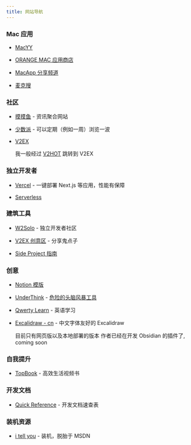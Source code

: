 ```yaml
---
title: 网站导航
---
```


### Mac 应用

- [MacYY](http://www.macyy.cn)

- [ORANGE MAC 应用商店](http://www.onemac.app)

- [MacApp 分享频道](https://macapp.org.cn)

- [麦克搜](https://www.imacso.com)

### 社区

- [摸摸鱼](https://momoyu.cc)  - 资讯聚合网站

- [少数派](https://sspai.com) -  可以定期（例如一周）浏览一波

- [V2EX](https://www.v2ex.com)

  我一般经过 [V2HOT](https://v2hot.pipecraft.net/hot/hottest-3) 跳转到 V2EX

### 独立开发者

- [Vercel](https://vercel.com) - 一键部署 Next.js 等应用，性能有保障

- [Serverless](https://serverless.com)

### 建筑工具

- [W2Solo](https://w2solo.com/) -  独立开发者社区

- [V2EX 创意区](https://www.v2ex.com/?tab=creative) - 分享鬼点子

- [Side Project 指南](https://github.com/timqian/sideproject.guide)

### 创意

- [Notion 模版](https://www.notioneverything.com/categories/startup?price=Free+template)

- [UnderThink](https://underthink.cc) - [危险的头脑风暴工具](https://www.v2ex.com/t/899011)

- [Qwerty Learn](https://qwerty.kaiyi.cool)  - 英语学习

- [Excalidraw - cn](https://handraw.top/) - 中文字体友好的 Excalidraw

  目前只有网页版以及本地部署的版本
  作者已经在开发 Obsidian 的插件了, coming soon

### 自我提升

- [TopBook](https://topbook.cc) - 高效生活视频书

### 开发文档

- [Quick Reference](https://quickref.cn) - 开发文档速查表

### 装机资源

- [i tell you](https://next.itellyou.cn) - 装机，脱胎于 MSDN
